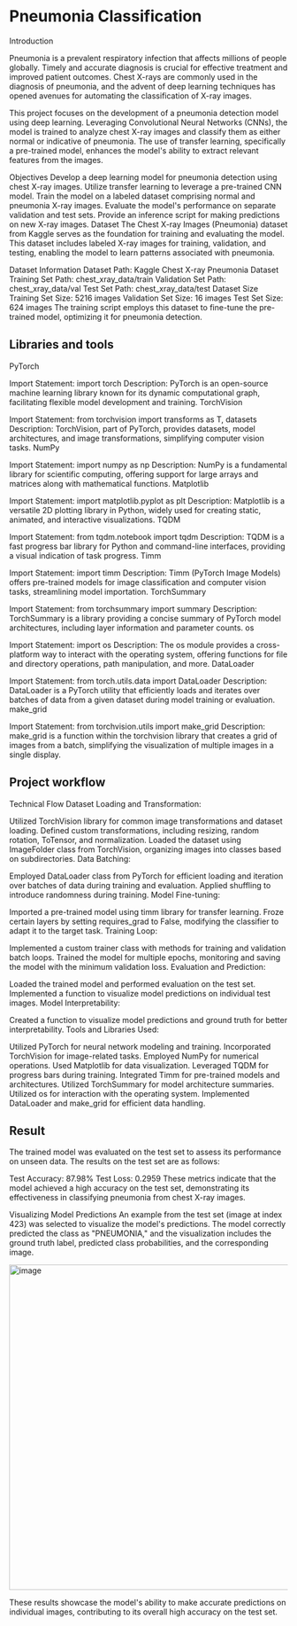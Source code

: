 
# Pneumonia Classification

Introduction

Pneumonia is a prevalent respiratory infection that affects millions of people globally. Timely and accurate diagnosis is crucial for effective treatment and improved patient outcomes. Chest X-rays are commonly used in the diagnosis of pneumonia, and the advent of deep learning techniques has opened avenues for automating the classification of X-ray images.

This project focuses on the development of a pneumonia detection model using deep learning. Leveraging Convolutional Neural Networks (CNNs), the model is trained to analyze chest X-ray images and classify them as either normal or indicative of pneumonia. The use of transfer learning, specifically a pre-trained model, enhances the model's ability to extract relevant features from the images.

Objectives
Develop a deep learning model for pneumonia detection using chest X-ray images.
Utilize transfer learning to leverage a pre-trained CNN model.
Train the model on a labeled dataset comprising normal and pneumonia X-ray images.
Evaluate the model's performance on separate validation and test sets.
Provide an inference script for making predictions on new X-ray images.
Dataset
The Chest X-ray Images (Pneumonia) dataset from Kaggle serves as the foundation for training and evaluating the model. This dataset includes labeled X-ray images for training, validation, and testing, enabling the model to learn patterns associated with pneumonia.

Dataset Information
Dataset Path: Kaggle Chest X-ray Pneumonia Dataset
Training Set Path: chest_xray_data/train
Validation Set Path: chest_xray_data/val
Test Set Path: chest_xray_data/test
Dataset Size
Training Set Size: 5216 images
Validation Set Size: 16 images
Test Set Size: 624 images
The training script employs this dataset to fine-tune the pre-trained model, optimizing it for pneumonia detection.




## Libraries and tools
PyTorch

Import Statement: import torch
Description: PyTorch is an open-source machine learning library known for its dynamic computational graph, facilitating flexible model development and training.
TorchVision

Import Statement: from torchvision import transforms as T, datasets
Description: TorchVision, part of PyTorch, provides datasets, model architectures, and image transformations, simplifying computer vision tasks.
NumPy

Import Statement: import numpy as np
Description: NumPy is a fundamental library for scientific computing, offering support for large arrays and matrices along with mathematical functions.
Matplotlib

Import Statement: import matplotlib.pyplot as plt
Description: Matplotlib is a versatile 2D plotting library in Python, widely used for creating static, animated, and interactive visualizations.
TQDM

Import Statement: from tqdm.notebook import tqdm
Description: TQDM is a fast progress bar library for Python and command-line interfaces, providing a visual indication of task progress.
Timm

Import Statement: import timm
Description: Timm (PyTorch Image Models) offers pre-trained models for image classification and computer vision tasks, streamlining model importation.
TorchSummary

Import Statement: from torchsummary import summary
Description: TorchSummary is a library providing a concise summary of PyTorch model architectures, including layer information and parameter counts.
os

Import Statement: import os
Description: The os module provides a cross-platform way to interact with the operating system, offering functions for file and directory operations, path manipulation, and more.
DataLoader

Import Statement: from torch.utils.data import DataLoader
Description: DataLoader is a PyTorch utility that efficiently loads and iterates over batches of data from a given dataset during model training or evaluation.
make_grid

Import Statement: from torchvision.utils import make_grid
Description: make_grid is a function within the torchvision library that creates a grid of images from a batch, simplifying the visualization of multiple images in a single display.
## Project workflow

Technical Flow
Dataset Loading and Transformation:

Utilized TorchVision library for common image transformations and dataset loading.
Defined custom transformations, including resizing, random rotation, ToTensor, and normalization.
Loaded the dataset using ImageFolder class from TorchVision, organizing images into classes based on subdirectories.
Data Batching:

Employed DataLoader class from PyTorch for efficient loading and iteration over batches of data during training and evaluation.
Applied shuffling to introduce randomness during training.
Model Fine-tuning:

Imported a pre-trained model using timm library for transfer learning.
Froze certain layers by setting requires_grad to False, modifying the classifier to adapt it to the target task.
Training Loop:

Implemented a custom trainer class with methods for training and validation batch loops.
Trained the model for multiple epochs, monitoring and saving the model with the minimum validation loss.
Evaluation and Prediction:

Loaded the trained model and performed evaluation on the test set.
Implemented a function to visualize model predictions on individual test images.
Model Interpretability:

Created a function to visualize model predictions and ground truth for better interpretability.
Tools and Libraries Used:

Utilized PyTorch for neural network modeling and training.
Incorporated TorchVision for image-related tasks.
Employed NumPy for numerical operations.
Used Matplotlib for data visualization.
Leveraged TQDM for progress bars during training.
Integrated Timm for pre-trained models and architectures.
Utilized TorchSummary for model architecture summaries.
Utilized os for interaction with the operating system.
Implemented DataLoader and make_grid for efficient data handling.


## Result
The trained model was evaluated on the test set to assess its performance on unseen data. The results on the test set are as follows:

Test Accuracy: 87.98%
Test Loss: 0.2959
These metrics indicate that the model achieved a high accuracy on the test set, demonstrating its effectiveness in classifying pneumonia from chest X-ray images.

Visualizing Model Predictions
An example from the test set (image at index 423) was selected to visualize the model's predictions. The model correctly predicted the class as "PNEUMONIA," and the visualization includes the ground truth label, predicted class probabilities, and the corresponding image.

<img width="587" alt="image" src="https://github.com/vidushio/Diabetes-Prediction/assets/140071981/a4999793-c606-4f00-b364-78755a9f0bab">


These results showcase the model's ability to make accurate predictions on individual images, contributing to its overall high accuracy on the test set.